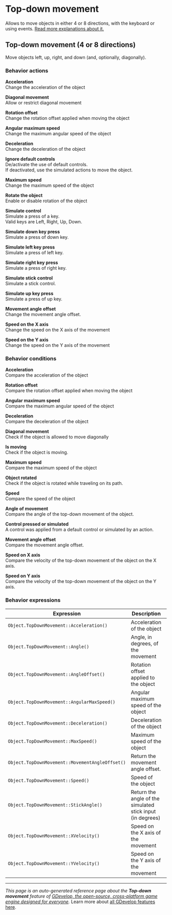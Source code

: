 # Top-down movement

Allows to move objects in either 4 or 8 directions, with the keyboard or using events. [Read more explanations about it.](/gdevelop5/behaviors/topdown)



## Top-down movement (4 or 8 directions) 

Move objects left, up, right, and down (and, optionally, diagonally). 

### Behavior actions

**Acceleration**  
Change the acceleration of the object

**Diagonal movement**  
Allow or restrict diagonal movement

**Rotation offset**  
Change the rotation offset applied when moving the object

**Angular maximum speed**  
Change the maximum angular speed of the object

**Deceleration**  
Change the deceleration of the object

**Ignore default controls**  
De/activate the use of default controls.  
If deactivated, use the simulated actions to move the object.

**Maximum speed**  
Change the maximum speed of the object

**Rotate the object**  
Enable or disable rotation of the object

**Simulate control**  
Simulate a press of a key.  
Valid keys are Left, Right, Up, Down.

**Simulate down key press**  
Simulate a press of down key.

**Simulate left key press**  
Simulate a press of left key.

**Simulate right key press**  
Simulate a press of right key.

**Simulate stick control**  
Simulate a stick control.

**Simulate up key press**  
Simulate a press of up key.

**Movement angle offset**  
Change the movement angle offset.

**Speed on the X axis**  
Change the speed on the X axis of the movement

**Speed on the Y axis**  
Change the speed on the Y axis of the movement

### Behavior conditions

**Acceleration**  
Compare the acceleration of the object

**Rotation offset**  
Compare the rotation offset applied when moving the object

**Angular maximum speed**  
Compare the maximum angular speed of the object

**Deceleration**  
Compare the deceleration of the object

**Diagonal movement**  
Check if the object is allowed to move diagonally

**Is moving**  
Check if the object is moving.

**Maximum speed**  
Compare the maximum speed of the object

**Object rotated**  
Check if the object is rotated while traveling on its path.

**Speed**  
Compare the speed of the object

**Angle of movement**  
Compare the angle of the top-down movement of the object.

**Control pressed or simulated**  
A control was applied from a default control or simulated by an action.

**Movement angle offset**  
Compare the movement angle offset.

**Speed on X axis**  
Compare the velocity of the top-down movement of the object on the X axis.

**Speed on Y axis**  
Compare the velocity of the top-down movement of the object on the Y axis.

### Behavior expressions

| Expression | Description |  |
|-----|-----|-----|
| `Object.TopDownMovement::Acceleration()` | Acceleration of the object ||
| `Object.TopDownMovement::Angle()` | Angle, in degrees, of the movement ||
| `Object.TopDownMovement::AngleOffset()` | Rotation offset applied to the object ||
| `Object.TopDownMovement::AngularMaxSpeed()` | Angular maximum speed of the object ||
| `Object.TopDownMovement::Deceleration()` | Deceleration of the object ||
| `Object.TopDownMovement::MaxSpeed()` | Maximum speed of the object ||
| `Object.TopDownMovement::MovementAngleOffset()` | Return the movement angle offset. ||
| `Object.TopDownMovement::Speed()` | Speed of the object ||
| `Object.TopDownMovement::StickAngle()` | Return the angle of the simulated stick input (in degrees) ||
| `Object.TopDownMovement::XVelocity()` | Speed on the X axis of the movement ||
| `Object.TopDownMovement::YVelocity()` | Speed on the Y axis of the movement ||

---
*This page is an auto-generated reference page about the **Top-down movement** feature of [GDevelop, the open-source, cross-platform game engine designed for everyone](https://gdevelop.io/).* Learn more about [all GDevelop features here](/gdevelop5/all-features).